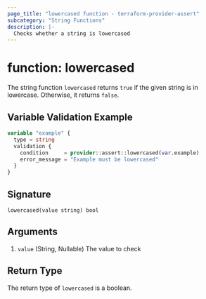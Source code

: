 ```yaml
---
page_title: "lowercased function - terraform-provider-assert"
subcategory: "String Functions"
description: |-
  Checks whether a string is lowercased
---
```


# function: lowercased



The string function `lowercased` returns `true` if the given string is in lowercase. Otherwise, it returns `false`.

## Variable Validation Example

```terraform
variable "example" {
  type = string
  validation {
    condition     = provider::assert::lowercased(var.example)
    error_message = "Example must be lowercased"
  }
}
```

## Signature

<!-- signature generated by tfplugindocs -->
```text
lowercased(value string) bool
```

## Arguments

<!-- arguments generated by tfplugindocs -->
1. `value` (String, Nullable) The value to check


## Return Type

The return type of `lowercased` is a boolean.
